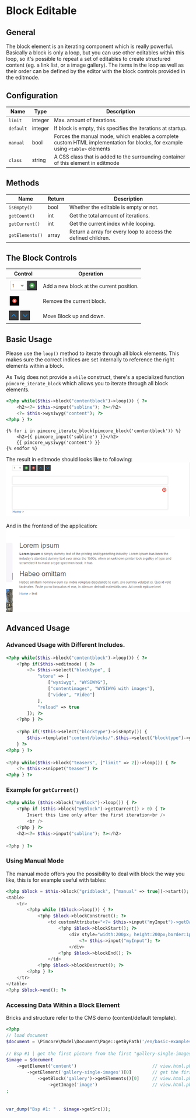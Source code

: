 # Block Editable

## General

The block element is an iterating component which is really powerful.
Basically a block is only a loop, but you can use other editables within this loop, so it's possible to repeat a set of 
editables to create structured content (eg. a link list, or a image gallery).
The items in the loop as well as their order can be defined by the editor with the block controls provided in the editmode. 

## Configuration

| Name        | Type      | Description                                                                                                                  |
|-------------|-----------|------------------------------------------------------------------------------------------------------------------------------|
| `limit`     | integer   | Max. amount of iterations.                                                                                                   |
| `default`   | integer   | If block is empty, this specifies the iterations at startup.                                                                 |
| `manual`    | bool      | Forces the manual mode, which enables a complete custom HTML implementation for blocks, for example using `<table>` elements |
| `class`     | string    | A CSS class that is added to the surrounding container of this element in editmode                                           |

## Methods

| Name            | Return    | Description                                                   |
|-----------------|-----------|---------------------------------------------------------------|
| `isEmpty()`     | bool      | Whether the editable is empty or not.                         |
| `getCount()`    | int       | Get the total amount of iterations.                           |
| `getCurrent()`  | int       | Get the current index while looping.                          |
| `getElements()` | array     | Return a array for every loop to access the defined children. |

## The Block Controls

| Control                                   | Operation                                |
|-------------------------------------------|------------------------------------------|
| ![+](../../img/block_plus.png)            | Add a new block at the current position. |
| ![-](../../img/block_x.png)               | Remove the current block.                |
| ![up and down](../../img/block_order.png) | Move Block up and down.                  |

## Basic Usage

Please use the `loop()` method to iterate through all block elements. This makes sure the correct indices are set internally
to reference the right elements within a block.

As Twig does not provide a `while` construct, there's a specialized function `pimcore_iterate_block` which allows you
to iterate through all block elements.

<div class="code-section">

```php
<?php while($this->block("contentblock")->loop()) { ?>
    <h2><?= $this->input("subline"); ?></h2>
    <?= $this->wysiwyg("content"); ?>
<?php } ?>
```

```twig
{% for i in pimcore_iterate_block(pimcore_block('contentblock')) %}
    <h2>{{ pimcore_input('subline') }}</h2>
    {{ pimcore_wysiwyg('content') }}
{% endfor %}
```

</div>

The result in editmode should looks like to following: 
![Block in editmode](../../img/block_editmode.png)

And in the frontend of the application:
![Block in the frontend](../../img/block_frontend_preview.png)

## Advanced Usage
### Advanced Usage with Different Includes.

```php
<?php while($this->block("contentblock")->loop()) { ?>
    <?php if($this->editmode) { ?>
        <?= $this->select("blocktype", [
            "store" => [
                ["wysiwyg", "WYSIWYG"],
                ["contentimages", "WYSIWYG with images"],
                ["video", "Video"]
            ],
            "reload" => true
        ]); ?>
    <?php } ?>
     
    <?php if(!$this->select("blocktype")->isEmpty()) {
        $this->template("content/blocks/".$this->select("blocktype")->getData().".php");
    } ?>
<?php } ?>
 
<?php while($this->block("teasers", ["limit" => 2])->loop()) { ?>
    <?= $this->snippet("teaser") ?>
<?php } ?>
```

### Example for `getCurrent()`
```php
<?php while ($this->block("myBlock")->loop()) { ?>
    <?php if ($this->block("myBlock")->getCurrent() > 0) { ?>
        Insert this line only after the first iteration<br />
        <br />
    <?php } ?>
    <h2><?= $this->input("subline"); ?></h2>
     
<?php } ?>
```

### Using Manual Mode

The manual mode offers you the possibility to deal with block the way you like, this is for example useful with tables: 

```php
<?php $block = $this->block("gridblock", ["manual" => true])->start(); ?>
<table>
    <tr>
        <?php while ($block->loop()) { ?>
            <?php $block->blockConstruct(); ?>
                <td customAttribute="<?= $this->input("myInput")->getData() ?>">
                    <?php $block->blockStart(); ?>
                        <div style="width:200px; height:200px;border:1px solid black;">
                            <?= $this->input("myInput"); ?>
                        </div>
                    <?php $block->blockEnd(); ?>
                </td>
            <?php $block->blockDestruct(); ?>
        <?php } ?>
    </tr>
</table>
<?php $block->end(); ?>
```

### Accessing Data Within a Block Element

Bricks and structure refer to the CMS demo (content/default template).

```php
<?php
// load document
$document = \Pimcore\Model\Document\Page::getByPath('/en/basic-examples/galleries');
 
// Bsp #1 | get the first picture from the first "gallery-single-images" brick
$image = $document
    ->getElement('content')                             // view.html.php > $this->areablock('content')
        ->getElement('gallery-single-images')[0]        // get the first entry for this brick
            ->getBlock('gallery')->getElements()[0]     // view.html.php > $this->block("gallery")->loop()
                ->getImage('image')                     // view.html.php > $this->image("image")
;
 
 
var_dump("Bsp #1: " . $image->getSrc());
```
